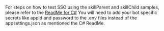 For steps on how to test SSO using the skillParent and skillChild samples, please refer to the [ReadMe for C#](https://github.com/microsoft/botbuilder-dotnet/blob/main/tests/Skills/ReadMeForSSOTesting.md)
You will need to add your bot specific secrets like appId and password to the .env files instead of the appsettings.json as mentioned the C# ReadMe.
